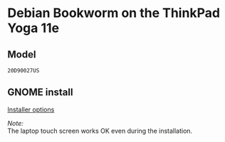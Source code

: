 # Debian Bookworm on the ThinkPad Yoga 11e

## Model
```
20D90027US
```
## GNOME install

[Installer options](https://github.com/eam-00/Linux-Notes/blob/main/Debian/Debian-Bookworm-ThinkPad-Yoga-11e-Pics/tasksel_first_0.png?raw=true)

*Note:*  
The laptop touch screen works OK even during the installation.

